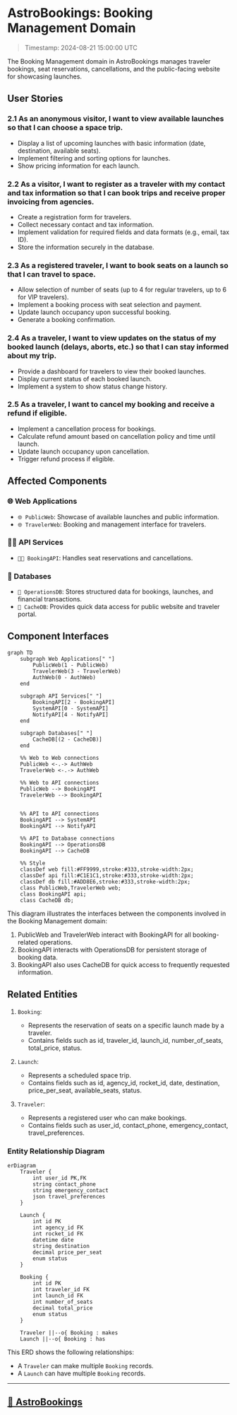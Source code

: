 # AstroBookings: Booking Management Domain

> Timestamp: 2024-08-21 15:00:00 UTC

The Booking Management domain in AstroBookings manages traveler bookings, seat reservations, cancellations, and the public-facing website for showcasing launches.

## User Stories

### 2.1 As an anonymous visitor, I want to view available launches so that I can choose a space trip.

- Display a list of upcoming launches with basic information (date, destination, available seats).
- Implement filtering and sorting options for launches.
- Show pricing information for each launch.

### 2.2 As a visitor, I want to register as a traveler with my contact and tax information so that I can book trips and receive proper invoicing from agencies.

- Create a registration form for travelers.
- Collect necessary contact and tax information.
- Implement validation for required fields and data formats (e.g., email, tax ID).
- Store the information securely in the database.

### 2.3 As a registered traveler, I want to book seats on a launch so that I can travel to space.

- Allow selection of number of seats (up to 4 for regular travelers, up to 6 for VIP travelers).
- Implement a booking process with seat selection and payment.
- Update launch occupancy upon successful booking.
- Generate a booking confirmation.

### 2.4 As a traveler, I want to view updates on the status of my booked launch (delays, aborts, etc.) so that I can stay informed about my trip.

- Provide a dashboard for travelers to view their booked launches.
- Display current status of each booked launch.
- Implement a system to show status change history.

### 2.5 As a traveler, I want to cancel my booking and receive a refund if eligible.

- Implement a cancellation process for bookings.
- Calculate refund amount based on cancellation policy and time until launch.
- Update launch occupancy upon cancellation.
- Trigger refund process if eligible.

## Affected Components

### 🌐 Web Applications

- `🌐 PublicWeb`: Showcase of available launches and public information.
- `🌐 TravelerWeb`: Booking and management interface for travelers.

### 🧑‍💼 API Services

- `🧑‍💼 BookingAPI`: Handles seat reservations and cancellations.

### 📇 Databases

- `📇 OperationsDB`: Stores structured data for bookings, launches, and financial transactions.
- `📇 CacheDB`: Provides quick data access for public website and traveler portal.

## Component Interfaces

```mermaid
graph TD
    subgraph Web Applications[" "]
        PublicWeb(1 - PublicWeb)
        TravelerWeb(3 - TravelerWeb)
        AuthWeb(0 - AuthWeb)
    end

    subgraph API Services[" "]
        BookingAPI[2 - BookingAPI]
        SystemAPI[0 - SystemAPI]
        NotifyAPI[4 - NotifyAPI]
    end

    subgraph Databases[" "]
        CacheDB[(2 - CacheDB)]
    end

    %% Web to Web connections
    PublicWeb <-.-> AuthWeb
    TravelerWeb <-.-> AuthWeb

    %% Web to API connections
    PublicWeb --> BookingAPI
    TravelerWeb --> BookingAPI


    %% API to API connections
    BookingAPI --> SystemAPI
    BookingAPI --> NotifyAPI

    %% API to Database connections
    BookingAPI --> OperationsDB
    BookingAPI --> CacheDB

    %% Style
    classDef web fill:#FF9999,stroke:#333,stroke-width:2px;
    classDef api fill:#C1E1C1,stroke:#333,stroke-width:2px;
    classDef db fill:#ADD8E6,stroke:#333,stroke-width:2px;
    class PublicWeb,TravelerWeb web;
    class BookingAPI api;
    class CacheDB db;
```

This diagram illustrates the interfaces between the components involved in the Booking Management domain:

1. PublicWeb and TravelerWeb interact with BookingAPI for all booking-related operations.
2. BookingAPI interacts with OperationsDB for persistent storage of booking data.
3. BookingAPI also uses CacheDB for quick access to frequently requested information.

## Related Entities

1. `Booking`:

   - Represents the reservation of seats on a specific launch made by a traveler.
   - Contains fields such as id, traveler_id, launch_id, number_of_seats, total_price, status.

2. `Launch`:

   - Represents a scheduled space trip.
   - Contains fields such as id, agency_id, rocket_id, date, destination, price_per_seat, available_seats, status.

3. `Traveler`:
   - Represents a registered user who can make bookings.
   - Contains fields such as user_id, contact_phone, emergency_contact, travel_preferences.

### Entity Relationship Diagram

```mermaid
erDiagram
    Traveler {
        int user_id PK,FK
        string contact_phone
        string emergency_contact
        json travel_preferences
    }

    Launch {
        int id PK
        int agency_id FK
        int rocket_id FK
        datetime date
        string destination
        decimal price_per_seat
        enum status
    }

    Booking {
        int id PK
        int traveler_id FK
        int launch_id FK
        int number_of_seats
        decimal total_price
        enum status
    }

    Traveler ||--o{ Booking : makes
    Launch ||--o{ Booking : has
```

This ERD shows the following relationships:

- A `Traveler` can make multiple `Booking` records.
- A `Launch` can have multiple `Booking` records.

---

## [🚀 AstroBookings](https://github.com/AstroBookings)
